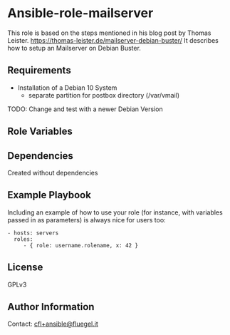 Ansible-role-mailserver
=========

This role is based on the steps mentioned in his blog post by Thomas Leister. https://thomas-leister.de/mailserver-debian-buster/
It describes how to setup an Mailserver on Debian Buster.

Requirements
------------

- Installation of a Debian 10 System
  - separate partition for postbox directory (/var/vmail)

TODO: Change and test with a newer Debian Version 

Role Variables
--------------

Dependencies
------------

Created without dependencies

Example Playbook
----------------

Including an example of how to use your role (for instance, with variables passed in as parameters) is always nice for users too:

    - hosts: servers
      roles:
         - { role: username.rolename, x: 42 }

License
-------

GPLv3

Author Information
------------------

Contact: cfl+ansible@fluegel.it
